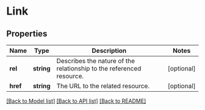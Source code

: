 # Link

## Properties
Name | Type | Description | Notes
------------ | ------------- | ------------- | -------------
**rel** | **string** | Describes the nature of the relationship to the referenced resource. | [optional] 
**href** | **string** | The URL to the related resource. | [optional] 

[[Back to Model list]](../README.md#documentation-for-models) [[Back to API list]](../README.md#documentation-for-api-endpoints) [[Back to README]](../README.md)



